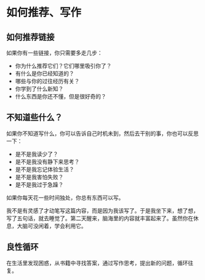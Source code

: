 # 如何推荐、写作

## 如何推荐链接
如果你有一些链接，你只需要多走几步：

-   你为什么推荐它们？它们哪里吸引你了？
-   有什么是你已经知道的？
-   哪些与你的过往经历有关？
-   你学到了什么新知？
-   什么东西是你还不懂，但是很好奇的？

## 不知道些什么？

如果你不知道写什么，你可以告诉自己时机未到，然后去干别的事，你也可以反思一下：

-   是不是我读少了？
-   是不是我没有静下来思考？
-   是不是我忘记体验生活？
-   是不是我害怕失败？
-   是不是我过于急躁？

如果你每天花一些时间独处，你总有东西可以写。

我不是有灵感了才动笔写这篇内容，而是因为我该写了。于是我坐下来，想了想，写了五句话，就去睡觉了。第二天醒来，脑海里的内容就丰富起来了。虽然你在休息，大脑可没闲着，学会利用它。

## 良性循环
在生活里发现困惑，从书籍中寻找答案，通过写作思考，提出新的问题，循环往复。